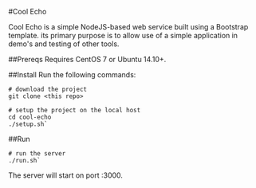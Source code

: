 #Cool Echo

Cool Echo is a simple NodeJS-based web service built using a Bootstrap template.  its primary purpose is to allow use of a simple application in demo's and testing of other tools.

##Prereqs
Requires CentOS 7 or Ubuntu 14.10+.

##Install
Run the following commands:
```shell
# download the project
git clone <this repo>

# setup the project on the local host
cd cool-echo
./setup.sh`
```
##Run
```shell
# run the server
./run.sh`
```
The server will start on port :3000.
